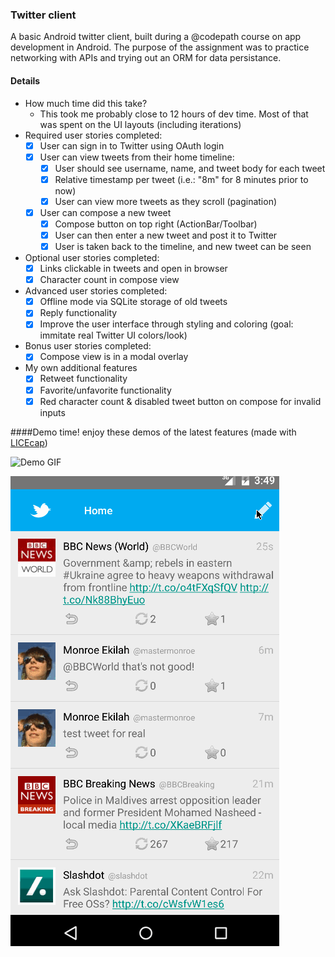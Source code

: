 ### Twitter client
A basic Android twitter client, built during a @codepath course on app development in Android. The purpose of the assignment was to practice networking with APIs and trying out an ORM for data persistance.

#### Details
- How much time did this take?
  - This took me probably close to 12 hours of dev time. Most of that was spent on the UI layouts (including iterations)
- Required user stories completed:
  - [x] User can sign in to Twitter using OAuth login
  - [x] User can view tweets from their home timeline:
    - [x] User should see username, name, and tweet body for each tweet 
    - [x] Relative timestamp per tweet (i.e.: "8m" for 8 minutes prior to now)
    - [x] User can view more tweets as they scroll (pagination)
  - [x] User can compose a new tweet
    - [x] Compose button on top right (ActionBar/Toolbar)
    - [x] User can then enter a new tweet and post it to Twitter
    - [x] User is taken back to the timeline, and new tweet can be seen
- Optional user stories completed:
  - [x] Links clickable in tweets and open in browser
  - [x] Character count in compose view
- Advanced user stories completed:
  - [x] Offline mode via SQLite storage of old tweets
  - [x] Reply functionality
  - [x] Improve the user interface through styling and coloring (goal: immitate real Twitter UI colors/look)
- Bonus user stories completed:
  - [x] Compose view is in a modal overlay
- My own additional features
  - [x] Retweet functionality
  - [x] Favorite/unfavorite functionality
  - [x] Red character count & disabled tweet button on compose for invalid inputs

####Demo time!
enjoy these demos of the latest features (made with [LICEcap](http://www.cockos.com/licecap/))

![Demo GIF](https://github.com/ekilah/codepathtwitter/blob/master/demo.gif)

![Demo 2 GIF](https://github.com/ekilah/codepathtwitter/blob/master/demo2.gif)
